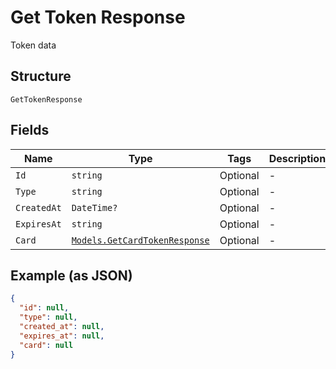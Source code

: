 
# Get Token Response

Token data

## Structure

`GetTokenResponse`

## Fields

| Name | Type | Tags | Description |
|  --- | --- | --- | --- |
| `Id` | `string` | Optional | - |
| `Type` | `string` | Optional | - |
| `CreatedAt` | `DateTime?` | Optional | - |
| `ExpiresAt` | `string` | Optional | - |
| `Card` | [`Models.GetCardTokenResponse`](../../doc/models/get-card-token-response.md) | Optional | - |

## Example (as JSON)

```json
{
  "id": null,
  "type": null,
  "created_at": null,
  "expires_at": null,
  "card": null
}
```

